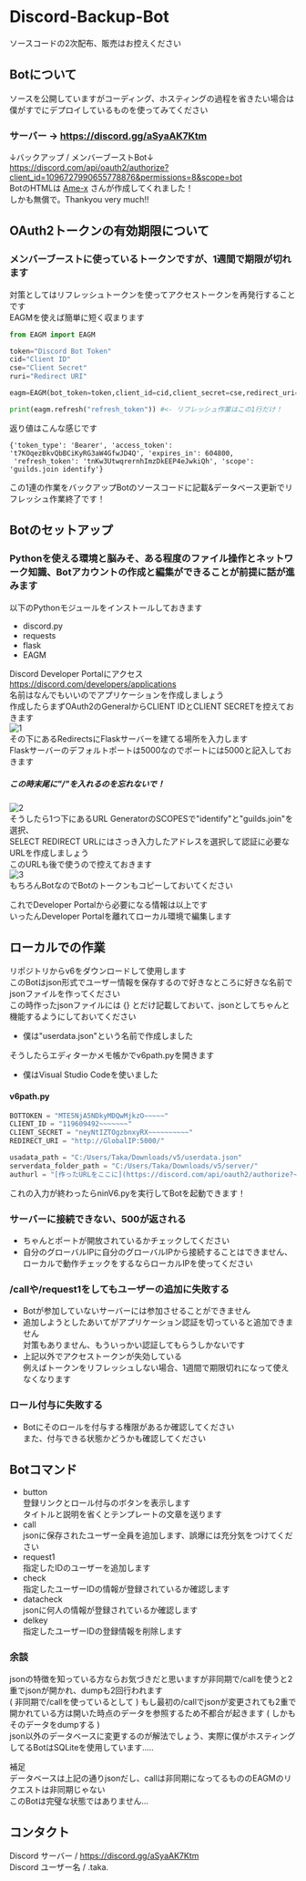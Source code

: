# Discord-Backup-Bot
ソースコードの2次配布、販売はお控えください

## Botについて
ソースを公開していますがコーディング、ホスティングの過程を省きたい場合は僕がすでにデプロイしているものを使ってみてください  
### サーバー -> https://discord.gg/aSyaAK7Ktm  
↓バックアップ / メンバーブーストBot↓  
https://discord.com/api/oauth2/authorize?client_id=1096727990655778876&permissions=8&scope=bot  
BotのHTMLは [Ame-x](https://github.com/EdamAme-x) さんが作成してくれました！  
しかも無償で。Thankyou very much!!
## OAuth2トークンの有効期限について
### メンバーブーストに使っているトークンですが、1週間で期限が切れます
対策としてはリフレッシュトークンを使ってアクセストークンを再発行することです  
EAGMを使えば簡単に短く収まります
```py
from EAGM import EAGM

token="Discord Bot Token"
cid="Client ID"
cse="Client Secret"
ruri="Redirect URI"

eagm=EAGM(bot_token=token,client_id=cid,client_secret=cse,redirect_uri=ruri,proxy=None)

print(eagm.refresh("refresh_token")) #<- リフレッシュ作業はこの1行だけ！
```
返り値はこんな感じです
```
{'token_type': 'Bearer', 'access_token': 't7KOqezBkvQbBCiKyRG3aW4GfwJD4Q', 'expires_in': 604800,
 'refresh_token': 'tnKw3UtwqrernhImzDkEEP4eJwkiQh', 'scope': 'guilds.join identify'}
```
この1連の作業をバックアップBotのソースコードに記載&データベース更新でリフレッシュ作業終了です！

## Botのセットアップ
### Pythonを使える環境と脳みそ、ある程度のファイル操作とネットワーク知識、Botアカウントの作成と編集ができることが前提に話が進みます

以下のPythonモジュールをインストールしておきます
- discord.py
- requests
- flask
- EAGM
  
Discord Developer Portalにアクセス  
https://discord.com/developers/applications  
名前はなんでもいいのでアプリケーションを作成しましょう  
作成したらまずOAuth2のGeneralからCLIENT IDとCLIENT SECRETを控えておきます  
![1](image/1.png)  
その下にあるRedirectsにFlaskサーバーを建てる場所を入力します  
Flaskサーバーのデフォルトポートは5000なのでポートには5000と記入しておきます  
##### この時末尾に"/"を入れるのを忘れないで！
![2](image/2.png)  
そうしたら1つ下にあるURL GeneratorのSCOPESで"identify"と"guilds.join"を選択、  
SELECT REDIRECT URLにはさっき入力したアドレスを選択して認証に必要なURLを作成しましょう  
このURLも後で使うので控えておきます  
![3](image/3.png)  
もちろんBotなのでBotのトークンもコピーしておいてください  
  
これでDeveloper Portalから必要になる情報は以上です  
いったんDeveloper Portalを離れてローカル環境で編集します
## ローカルでの作業
リポジトリからv6をダウンロードして使用します  
このBotはjson形式でユーザー情報を保存するので好きなところに好きな名前でjsonファイルを作ってください  
この時作ったjsonファイルには {} とだけ記載しておいて、jsonとしてちゃんと機能するようにしておいてください  
- 僕は"userdata.json"という名前で作成しました
  
そうしたらエディターかメモ帳かでv6path.pyを開きます  
- 僕はVisual Studio Codeを使いました

#### v6path.py
```py
BOTTOKEN = "MTE5NjA5NDkyMDQwMjkzO~~~~~"
CLIENT_ID = "119609492~~~~~~~"
CLIENT_SECRET = "neyNtIZTOgzbnxyRX~~~~~~~~~~"
REDIRECT_URI = "http://GlobalIP:5000/"

usadata_path = "C:/Users/Taka/Downloads/v5/userdata.json"
serverdata_folder_path = "C:/Users/Taka/Downloads/v5/server/"
authurl = "[作ったURLをここに](https://discord.com/api/oauth2/authorize?~~~~~scope=identify+guilds.join)"
```
これの入力が終わったらninV6.pyを実行してBotを起動できます！  
### サーバーに接続できない、500が返される
- ちゃんとポートが開放されているかチェックしてください
- 自分のグローバルIPに自分のグローバルIPから接続することはできません、ローカルで動作チェックをするならローカルIPを使ってください  
### /callや/request1をしてもユーザーの追加に失敗する
- Botが参加していないサーバーには参加させることができません
- 追加しようとしたあいてがアプリケーション認証を切っていると追加できません  
  対策もありません、もういっかい認証してもらうしかないです
- 上記以外でアクセストークンが失効している  
  例えばトークンをリフレッシュしない場合、1週間で期限切れになって使えなくなります
### ロール付与に失敗する
- Botにそのロールを付与する権限があるか確認してください  
  また、付与できる状態かどうかも確認してください
## Botコマンド
- button  
  登録リンクとロール付与のボタンを表示します  
  タイトルと説明を省くとテンプレートの文章を送ります
- call  
  jsonに保存されたユーザー全員を追加します、誤爆には充分気をつけてください
- request1  
  指定したIDのユーザーを追加します  
- check  
  指定したユーザーIDの情報が登録されているか確認します
- datacheck  
  jsonに何人の情報が登録されているか確認します
- delkey  
  指定したユーザーIDの登録情報を削除します
### 余談
jsonの特徴を知っている方ならお気づきだと思いますが非同期で/callを使うと2重でjsonが開かれ、dumpも2回行われます  
( 非同期で/callを使っているとして ) もし最初の/callでjsonが変更されても2重で開かれている方は開いた時点のデータを参照するため不都合が起きます ( しかもそのデータをdumpする )  
json以外のデータベースに変更するのが解法でしょう、実際に僕がホスティングしてるBotはSQLiteを使用しています.....  
  
補足  
データベースは上記の通りjsonだし、callは非同期になってるもののEAGMのリクエストは非同期じゃない  
このBotは完璧な状態ではありません...  
## コンタクト  
Discord サーバー / https://discord.gg/aSyaAK7Ktm  
Discord ユーザー名 / .taka.  
